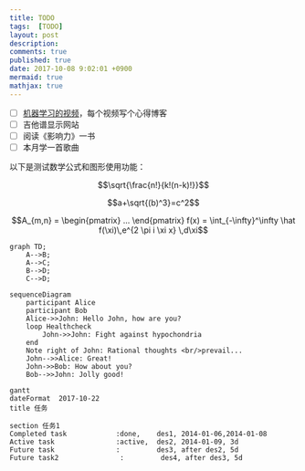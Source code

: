 ```yaml
---
title: TODO
tags:  [TODO]
layout: post
description: 
comments: true
published: true
date: 2017-10-08 9:02:01 +0900
mermaid: true
mathjax: true
---
```


- [ ] [机器学习的视频](https://www.bilibili.com/video/av9912938)，每个视频写个心得博客
- [ ] 吉他谱显示网站
- [ ] 阅读《影响力》一书
- [ ] 本月学一首歌曲

以下是测试数学公式和图形使用功能：

$$\sqrt{\frac{n!}{k!(n-k)!}}$$

$$a+\sqrt{(b)^3}=c^2$$

```math
A_{m,n} 
= \begin{pmatrix}
  ...
\end{pmatrix}

f(x) = \int_{-\infty}^\infty
    \hat f(\xi)\,e^{2 \pi i \xi x}
    \,d\xi
```

```mermaid
graph TD;
    A-->B;
    A-->C;
    B-->D;
    C-->D;
```

```mermaid
sequenceDiagram
    participant Alice
    participant Bob
    Alice->>John: Hello John, how are you?
    loop Healthcheck
        John->>John: Fight against hypochondria
    end
    Note right of John: Rational thoughts <br/>prevail...
    John-->>Alice: Great!
    John->>Bob: How about you?
    Bob-->>John: Jolly good!
```

```mermaid
gantt
dateFormat  2017-10-22
title 任务

section 任务1
Completed task            :done,    des1, 2014-01-06,2014-01-08
Active task               :active,  des2, 2014-01-09, 3d
Future task               :         des3, after des2, 5d
Future task2               :         des4, after des3, 5d
```